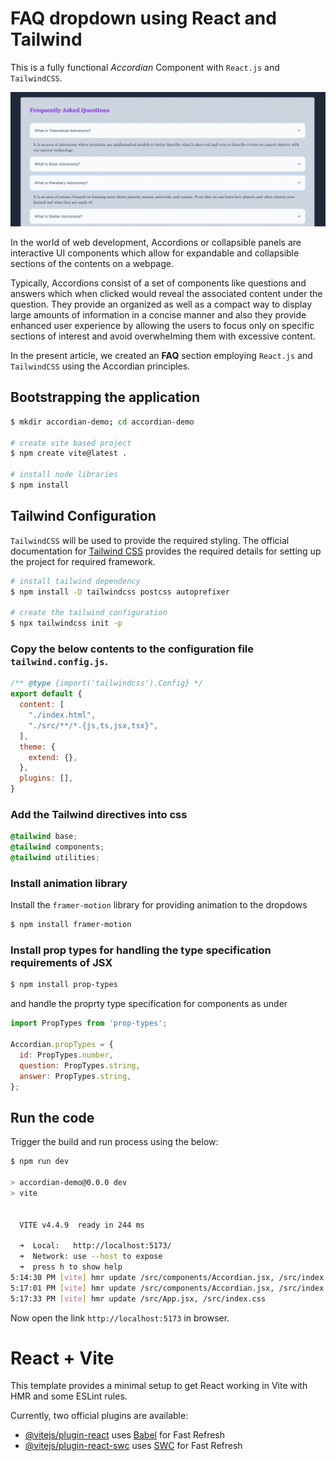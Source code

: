 # FAQ dropdown using React and Tailwind
This is a fully functional *Accordian* Component with `React.js` and `TailwindCSS`.

![React FAQ Accordian!](images/faq.png "React Tailwind Accordian")

In the world of web development, Accordions or collapsible panels are interactive UI components which allow for expandable and collapsible sections of the contents on a webpage.

Typically, Accordions consist of a set of components like questions and answers which when clicked would reveal the associated content under the question. They provide an organized as well as a compact way to display large amounts of information in a concise manner and also they provide enhanced user experience by allowing the users to focus only on specific sections of interest and avoid overwhelming them with excessive content.

In the present article, we created an **FAQ** section employing `React.js` and `TailwindCSS` using the Accordian principles.

## Bootstrapping the application

```bash
$ mkdir accordian-demo; cd accordian-demo

# create vite based project
$ npm create vite@latest .

# install node libraries
$ npm install
```

## Tailwind Configuration

`TailwindCSS` will be used to provide the required styling. The official documentation for [Tailwind CSS][Tailwind] provides the required details for setting up the project for required framework.

```bash
# install tailwind dependency
$ npm install -D tailwindcss postcss autoprefixer

# create the tailwind configuration
$ npx tailwindcss init -p
```

### Copy the below contents to the configuration file `tailwind.config.js`.
```js
/** @type {import('tailwindcss').Config} */
export default {
  content: [
    "./index.html",
    "./src/**/*.{js,ts,jsx,tsx}",
  ],
  theme: {
    extend: {},
  },
  plugins: [],
}
```

### Add the Tailwind directives into css

```css
@tailwind base;
@tailwind components;
@tailwind utilities;
```

### Install animation library
Install the `framer-motion` library for providing animation to the dropdows

```bash
$ npm install framer-motion
```

### Install prop types for handling the type specification requirements of JSX

```bash
$ npm install prop-types
```

and handle the proprty type specification for components as under

```js
import PropTypes from 'prop-types';

Accordian.propTypes = {
  id: PropTypes.number,
  question: PropTypes.string,
  answer: PropTypes.string,
};
```

## Run the code

Trigger the build and run process using the below:

```bash
$ npm run dev

> accordian-demo@0.0.0 dev
> vite


  VITE v4.4.9  ready in 244 ms

  ➜  Local:   http://localhost:5173/
  ➜  Network: use --host to expose
  ➜  press h to show help
5:14:30 PM [vite] hmr update /src/components/Accordian.jsx, /src/index.css
5:17:01 PM [vite] hmr update /src/components/Accordian.jsx, /src/index.css (x2)
5:17:33 PM [vite] hmr update /src/App.jsx, /src/index.css
```

Now open the link `http://localhost:5173` in browser.

# React + Vite

This template provides a minimal setup to get React working in Vite with HMR and some ESLint rules.

Currently, two official plugins are available:

- [@vitejs/plugin-react](https://github.com/vitejs/vite-plugin-react/blob/main/packages/plugin-react/README.md) uses [Babel](https://babeljs.io/) for Fast Refresh
- [@vitejs/plugin-react-swc](https://github.com/vitejs/vite-plugin-react-swc) uses [SWC](https://swc.rs/) for Fast Refresh

[Tailwind]: https://tailwindcss.com/docs/guides/vite
